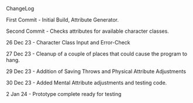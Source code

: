 ChangeLog

First Commit - Initial Build, Attribute Generator.

Second Commit - Checks attributes for available character classes.

26 Dec 23 - Character Class Input and Error-Check

27 Dec 23 - Cleanup of a couple of places that could cause the program to hang.

29 Dec 23 - Addition of Saving Throws and Physical Attribute Adjustments

30 Dec 23 - Added Mental Attribute adjustments and testing code.

2 Jan 24 - Prototype complete ready for testing
